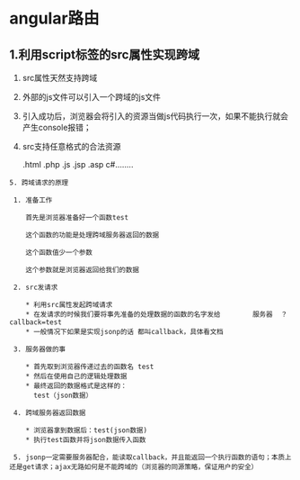 # angular路由

## 1.利用script标签的src属性实现跨域

  1.  src属性天然支持跨域

  2.  外部的js文件可以引入一个跨域的js文件

  3.  引入成功后，浏览器会将引入的资源当做js代码执行一次，如果不能执行就会产生console报错； 

  4.   src支持任意格式的合法资源

       .html .php .js .jsp .asp c#........

 	5. 跨域请求的原理

     1. 准备工作

        首先是浏览器准备好一个函数test

        这个函数的功能是处理跨域服务器返回的数据

        这个函数值少一个参数

        这个参数就是浏览器返回给我们的数据

     2. src发请求

        * 利用src属性发起跨域请求
        * 在发请求的时候我们要将事先准备的处理数据的函数的名字发给        服务器  ？callback=test
        * 一般情况下如果是实现jsonp的话 都叫callback，具体看文档

     3. 服务器做的事

        * 首先取到浏览器传递过去的函数名 test
        * 然后在使用自己的逻辑处理数据
        * 最终返回的数据格式是这样的：
          test（json数据）

     4. 跨域服务器返回数据

        * 浏览器拿到数据后：test(json数据)
        * 执行test函数并将json数据传入函数

     5. jsonp一定需要服务器配合，能读取callback，并且能返回一个执行函数的语句；本质上还是get请求；ajax无路如何是不能跨域的（浏览器的同源策略，保证用户的安全）

